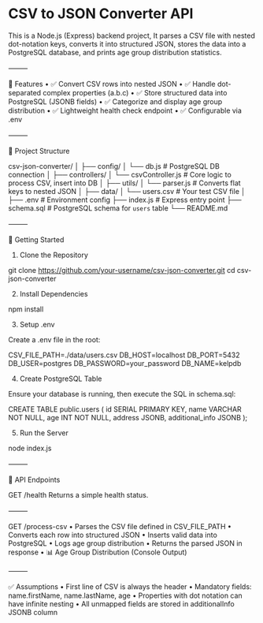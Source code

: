 # CSV to JSON Converter API

This is a Node.js (Express) backend project, It parses a CSV file with nested dot-notation keys, converts it into structured JSON, stores the data into a PostgreSQL database, and prints age group distribution statistics.

⸻

🧰 Features
	•	✅ Convert CSV rows into nested JSON
	•	✅ Handle dot-separated complex properties (a.b.c)
	•	✅ Store structured data into PostgreSQL (JSONB fields)
	•	✅ Categorize and display age group distribution
	•	✅ Lightweight health check endpoint
	•	✅ Configurable via .env

⸻

📁 Project Structure

csv-json-converter/
│
├── config/
│   └── db.js               # PostgreSQL DB connection
│
├── controllers/
│   └── csvController.js    # Core logic to process CSV, insert into DB
│
├── utils/
│   └── parser.js           # Converts flat keys to nested JSON
│
├── data/
│   └── users.csv           # Your test CSV file
│
├── .env                    # Environment config
├── index.js                # Express entry point
├── schema.sql              # PostgreSQL schema for `users` table
└── README.md


⸻

🚀 Getting Started

1. Clone the Repository

git clone https://github.com/your-username/csv-json-converter.git
cd csv-json-converter

2. Install Dependencies

npm install

3. Setup .env

Create a .env file in the root:

CSV_FILE_PATH=./data/users.csv
DB_HOST=localhost
DB_PORT=5432
DB_USER=postgres
DB_PASSWORD=your_password
DB_NAME=kelpdb

4. Create PostgreSQL Table

Ensure your database is running, then execute the SQL in schema.sql:

CREATE TABLE public.users (
  id SERIAL PRIMARY KEY,
  name VARCHAR NOT NULL,
  age INT NOT NULL,
  address JSONB,
  additional_info JSONB
);

5. Run the Server

node index.js


⸻

📡 API Endpoints

GET /health
Returns a simple health status.

⸻

GET /process-csv
	•	Parses the CSV file defined in CSV_FILE_PATH
	•	Converts each row into structured JSON
	•	Inserts valid data into PostgreSQL
	•	Logs age group distribution
	•	Returns the parsed JSON in response
    •	📊 Age Group Distribution (Console Output)


⸻

✅ Assumptions
	•	First line of CSV is always the header
	•	Mandatory fields: name.firstName, name.lastName, age
	•	Properties with dot notation can have infinite nesting
	•	All unmapped fields are stored in additionalInfo JSONB column
